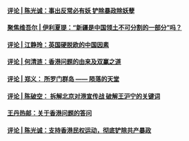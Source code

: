 #### [评论 | 陈光诚：事出反常必有妖 铲除暴政除妖孽](../pages/pinglun/cgc-08262019160040.md?t=08262244) 
#### [聚焦维吾尔 | 伊利夏提：“新疆是中国领土不可分割的一部分”吗？](../pages/pinglun/ylxt-08262019144629.md?t=08262244) 
#### [评论 | 江静玲：英国硬脱欧的中国因素](../pages/pinglun/jjl-08262019105426.md?t=08262244) 
#### [评论 | 何清涟：香港问题的由来及双赢之道](../pages/pinglun/hql-08232019150318.md?t=08262244) 
#### [评论 | 郑义： 所罗门群岛 —— 陨落的天堂](../pages/pinglun/zhengyi-08222019115814.md?t=08262244) 
#### [评论 | 陈破空： 拆解北京对港宣传战   破解王沪宁的关键词](../pages/pinglun/chenpokong-08212019124215.md?t=08262244) 
#### [王丹热邮：关于香港问题的答问](../pages/pinglun/wd-08202019175929.md?t=08262244) 
#### [ 评论 | 陈光诚：支持香港民权运动，彻底铲除共产暴政](../pages/pinglun/chenguangcheng-08202019102350.md?t=08262244) 
